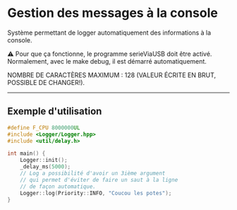 <h1>Gestion des messages à la console</h1>

Système permettant de logger automatiquement
des informations à la console.

⚠️ Pour que ça fonctionne, le programme serieViaUSB
doit être activé.
Normalement, avec le make debug, il est démarré automatiquement.

NOMBRE DE CARACTÈRES MAXIMUM : 128 (VALEUR ÉCRITE EN BRUT, POSSIBLE DE CHANGER!).

<hr>
<h2>Exemple d'utilisation</h2>

```cpp
#define F_CPU 8000000UL
#include <Logger/Logger.hpp>
#include <util/delay.h>

int main() {
    Logger::init();
    _delay_ms(5000);
    // Log a possibilité d'avoir un 3ième argument
    // qui permet d'éviter de faire un saut à la ligne
    // de façon automatique.
    Logger::log(Priority::INFO, "Coucou les potes");
}
```

